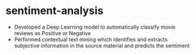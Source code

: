 # sentiment-analysis
- Developed a Deep Learning model to automatically classify movie reviews as Positive or Negative
- Performed contextual text mining which identifies and extracts subjective information in the source material and predicts the sentiment
